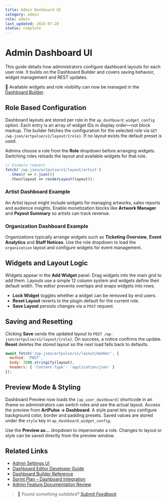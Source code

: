 ```yaml
---
title: Admin Dashboard UI
category: admin
role: admin
last_updated: 2025-07-20
status: complete
---
```


# Admin Dashboard UI

This guide details how administrators configure dashboard layouts for each user role. It builds on the Dashboard Builder and covers saving behavior, widget management and REST updates.

🔗 Available widgets and role visibility can now be managed in the [Dashboard Builder](../widgets/widget-matrix-reference.md).

## Role Based Configuration

Dashboard layouts are stored per role in the `ap_dashboard_widget_config` option. Each entry is an array of widget IDs in display order—not block markup. The builder fetches the configuration for the selected role via `GET /wp-json/artpulse/v1/layout/{role}`. If no layout exists the default preset is used.

Admins choose a role from the **Role** dropdown before arranging widgets. Switching roles reloads the layout and available widgets for that role.

```js
// Example request
fetch('/wp-json/artpulse/v1/layout/artist')
  .then(r => r.json())
  .then(layout => renderLayout(layout));
```

### Artist Dashboard Example

An Artist layout might include widgets for managing artworks, sales reports and audience insights. Enable monetization blocks like **Artwork Manager** and **Payout Summary** so artists can track revenue.

### Organization Dashboard Example

Organizations typically arrange widgets such as **Ticketing Overview**, **Event Analytics** and **Staff Notices**. Use the role dropdown to load the `organization` layout and configure widgets for event management.

## Widgets and Layout Logic

Widgets appear in the **Add Widget** panel. Drag widgets into the main grid to add them. Layouts use a simple 12 column system and widgets define their default width. The editor prevents overlaps and snaps widgets into rows.

- **Lock Widget** toggles whether a widget can be removed by end users.
- **Reset Layout** reverts to the plugin default for the current role.
- **Save Layout** persists changes via a `POST` request.

## Saving and Resetting

Clicking **Save** sends the updated layout to `POST /wp-json/artpulse/v1/layout/{role}`. On success, a notice confirms the update. **Reset** deletes the stored layout so the next load falls back to defaults.

```js
await fetch('/wp-json/artpulse/v1/layout/member', {
  method: 'POST',
  body: JSON.stringify(layout),
  headers: { 'Content-Type': 'application/json' }
});
```

## Preview Mode & Styling

Dashboard Preview now loads the `[ap_user_dashboard]` shortcode in an iframe so administrators can switch roles and see the actual layout. Access the preview from **ArtPulse → Dashboard**. A style panel lets you configure background color, border and padding presets. Saved values are stored under the `style` key in `ap_dashboard_widget_config`.

Use the **Preview as…** dropdown to impersonate a role. Changes to layout or style can be saved directly from the preview window.

## Related Links

- [Admin Settings UI](./admin-settings-ui.md)
- [Dashboard Editor Developer Guide](../dashboard-editor-developer-guide.md)
- [Dashboard Builder Reference](../widgets/widget-matrix-reference.md)
- [Sprint Plan – Dashboard Integration](../internal/planning/Sprint_Plan.md)
- [Admin Feature Documentation Review](./admin-feature-review.md)

> 💬 *Found something outdated? [Submit Feedback](../feedback.md)*
